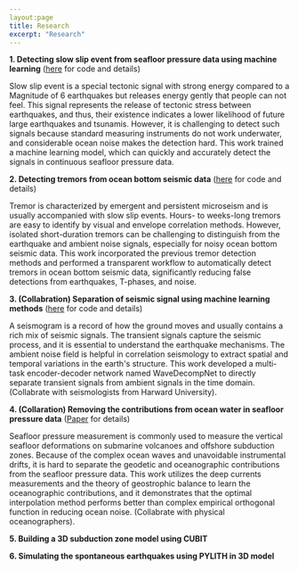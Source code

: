 ```yaml
---
layout:page
title: Research
excerpt: "Research"
---
```


__1. Detecting slow slip event from seafloor pressure data using machine learning__ ([here](https://github.com/bing-he/SSE_detection_using_machine_learning) for code and details)

Slow slip event is a special tectonic signal with strong energy compared to a Magnitude of 6 earthquakes but releases energy gently that people can not feel. This signal represents the release of tectonic stress between earthquakes, and thus, their existence indicates a lower likelihood of future large earthquakes and tsunamis. However, it is challenging to detect such signals because standard measuring instruments do not work underwater, and considerable ocean noise makes the detection hard. This work trained a machine learning model, which can quickly and accurately detect the signals in continuous seafloor pressure data.

__2. Detecting tremors from ocean bottom seismic data__ ([here](https://github.com/bing-he/Tremor_detection) for code and details)

Tremor is characterized by emergent and persistent microseism and is usually accompanied with slow slip events. Hours- to weeks-long tremors are easy to identify by visual and envelope correlation methods. However, isolated short-duration tremors can be challenging to distinguish from the earthquake and ambient noise signals, especially for noisy ocean bottom seismic data. This work incorporated the previous tremor detection methods and performed a transparent workflow to automatically detect tremors in ocean bottom seismic data, significantly reducing false detections from earthquakes, T-phases, and noise. 

__3. (Collabration) Separation of seismic signal using machine learning methods__ ([here](https://github.com/yinjiuxun/WaveDecompNet) for code and details)

A seismogram is a record of how the ground moves and usually contains a rich mix of seismic signals. The transient signals capture the seismic process, and it is essential to understand the earthquake mechanisms. The ambient noise field is helpful in correlation seismology to extract spatial and temporal variations in the earth's structure. This work developed a multi-task encoder-decoder network named WaveDecompNet to directly separate transient signals from ambient signals in the time domain. (Collabrate with seismologists from Harward University).

__4. (Collaration) Removing the contributions from ocean water in seafloor pressure data__ ([Paper](https://agupubs.onlinelibrary.wiley.com/doi/full/10.1029/2020JB020065?casa_token=pm7yaa0JfL8AAAAA%3AN08nZQ5zYyyHFUU_PJWF3w8OX_8L2WynfDoox1YTn4kTTR2n9PQowsDSsobhubJXpA4ZTAkzgt7wA-Y) for details)

Seafloor pressure measurement is commonly used to measure the vertical seafloor deformations on submarine volcanoes and offshore subduction zones. Because of the complex ocean waves and unavoidable instrumental drifts, it is hard to separate the geodetic and oceanographic contributions from the seafloor pressure data. This work utilizes the deep currents measurements and the theory of geostrophic balance to learn the oceanographic contributions, and it demonstrates that the optimal interpolation method performs better than complex empirical orthogonal function in reducing ocean noise. (Collabrate with physical oceanographers). 

__5. Building a 3D subduction zone model using CUBIT__

__6. Simulating the spontaneous earthquakes using PYLITH in 3D model__


